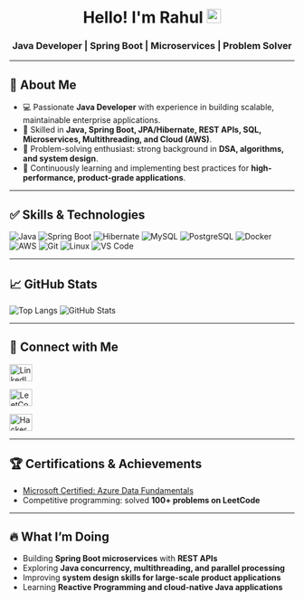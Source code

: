 <div align="center">
   <h1>Hello! I'm Rahul <img src="https://media.giphy.com/media/hvRJCLFzcasrR4ia7z/giphy.gif" width="25px"> </h1>
   <h3 align="center">Java Developer | Spring Boot | Microservices | Problem Solver</h3>
</div>

---

## 🌱 About Me
- 💻 Passionate **Java Developer** with experience in building scalable, maintainable enterprise applications.  
- 🔧 Skilled in **Java, Spring Boot, JPA/Hibernate, REST APIs, SQL, Microservices, Multithreading, and Cloud (AWS)**.  
- 🧩 Problem-solving enthusiast: strong background in **DSA, algorithms, and system design**.  
- 🚀 Continuously learning and implementing best practices for **high-performance, product-grade applications**.  

---

## ✅ Skills & Technologies

![Java](https://img.shields.io/badge/Java-ED8B00?style=for-the-badge&logo=java&logoColor=white)
![Spring Boot](https://img.shields.io/badge/Spring%20Boot-6DB33F?style=for-the-badge&logo=spring&logoColor=white)
![Hibernate](https://img.shields.io/badge/Hibernate-59666C?style=for-the-badge&logo=hibernate&logoColor=white)
![MySQL](https://img.shields.io/badge/MySQL-00000F?style=for-the-badge&logo=mysql&logoColor=white)
![PostgreSQL](https://img.shields.io/badge/PostgreSQL-4169E1?style=for-the-badge&logo=postgresql&logoColor=white)
![Docker](https://img.shields.io/badge/Docker-2496ED?style=for-the-badge&logo=docker&logoColor=white)
![AWS](https://img.shields.io/badge/AWS-FF9900?style=for-the-badge&logo=amazon-aws&logoColor=white)
![Git](https://img.shields.io/badge/Git-F05033?style=for-the-badge&logo=git&logoColor=white)
![Linux](https://img.shields.io/badge/Linux-FCC624?style=for-the-badge&logo=linux&logoColor=black)
![VS Code](https://img.shields.io/badge/VSCode-007ACC?style=for-the-badge&logo=visual-studio-code&logoColor=white)

---

## 📈 GitHub Stats

![Top Langs](https://github-readme-stats.vercel.app/api/top-langs/?username=Rjwagh2001&layout=compact&theme=radical)
![GitHub Stats](https://github-readme-stats.vercel.app/api?username=Rjwagh2001&show_icons=true&theme=radical)

---

## 💬 Connect with Me
<p align="left">
<a href="https://www.linkedin.com/in/rahulnwagh/" target="blank"><img align="center" src="https://raw.githubusercontent.com/rahuldkjain/github-profile-readme-generator/master/src/images/icons/Social/linked-in-alt.svg" alt="LinkedIn" height="30" width="40" /></a>

<a href="https://leetcode.com/rjwagh2001/" target="blank"><img align="center" src="https://raw.githubusercontent.com/rahuldkjain/github-profile-readme-generator/master/src/images/icons/Social/leetcode.svg" alt="LeetCode" height="30" width="40" /></a>

<a href="https://www.hackerrank.com/rjwagh2001" target="blank"><img align="center" src="https://raw.githubusercontent.com/rahuldkjain/github-profile-readme-generator/master/src/images/icons/Social/hackerrank.svg" alt="HackerRank" height="30" width="40" /></a>
</p>

---

## 🏆 Certifications & Achievements
- [Microsoft Certified: Azure Data Fundamentals](https://www.credly.com/badges/efe3dcda-f7ce-4336-83ae-9f0a28322d2e/public_url)  
- Competitive programming: solved **100+ problems on LeetCode**  
---

## 🔥 What I’m Doing
- Building **Spring Boot microservices** with **REST APIs**  
- Exploring **Java concurrency, multithreading, and parallel processing**  
- Improving **system design skills for large-scale product applications**  
- Learning **Reactive Programming and cloud-native Java applications**
